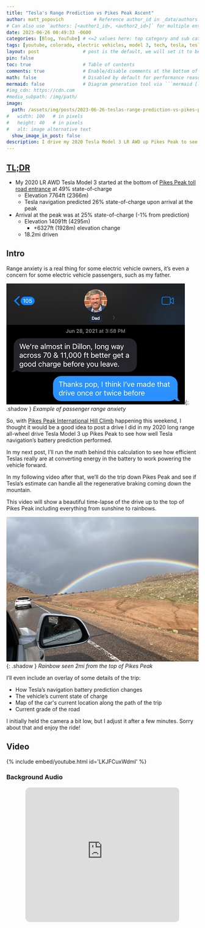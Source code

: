 ```yaml
---
title: "Tesla's Range Prediction vs Pikes Peak Ascent"
author: matt_popovich           # Reference author_id in _data/authors.yml
# Can also use `authors: [<author1_id>, <author2_id>]` for multiple entries
date: 2023-06-26 00:49:33 -0600
categories: [Blog, YouTube] # <=2 values here: top category and sub category
tags: [youtube, colorado, electric vehicles, model 3, tech, tesla, tesla model 3, time-lapse]       # TAG names should always be lowercase
layout: post                # post is the default, we will set it to be explicit
pin: false
toc: true                   # Table of contents
comments: true              # Enable/disable comments at the bottom of the post
math: false                 # Disabled by default for performance reasons
mermaid: false              # Diagram generation tool via ```mermaid [...]```
#img_cdn: https://cdn.com
#media_subpath: /img/path/
image:
  path: /assets/img/posts/2023-06-26-teslas-range-prediction-vs-pikes-peak-ascent/teslas-range-prediction-vs-pikes-peak-ascent_thumbnail.jpg
#   width: 100   # in pixels
#   height: 40   # in pixels
#   alt: image alternative text
  show_image_in_post: false
description: I drive my 2020 Tesla Model 3 LR AWD up Pikes Peak to see how accurate Tesla's range prediction software is!
---
```


## [TL;DR](https://www.merriam-webster.com/dictionary/TL%3BDR)
* My 2020 LR AWD Tesla Model 3 started at the bottom of [Pikes Peak toll road entrance](https://maps.app.goo.gl/BaYot5KuCJKJnGHq6) at 49% state-of-charge
  * Elevation 7764ft (2366m)
  * Tesla navigation predicted 26% state-of-charge upon arrival at the peak
* Arrival at the peak was at 25% state-of-charge (-1% from prediction)
  * Elevation 14091ft (4295m)
    * +6327ft (1928m) elevation change
  * 18.2mi driven

## Intro
Range anxiety is a real thing for some electric vehicle owners, it’s even a concern for some electric vehicle passengers, such as my father.

![Image of my dad texting me to charge the EV before driving to the mountains](/assets/img/posts/2023-06-26-teslas-range-prediction-vs-pikes-peak-ascent/ev-passenger-range-anxiety.jpg){: .shadow }
*Example of passenger range anxiety*

So, with [Pikes Peak International Hill Climb](https://ppihc.org) happening this weekend, I thought it would be a good idea to post a drive I did in my 2020 long range all-wheel drive Tesla Model 3 up Pikes Peak to see how well Tesla navigation’s battery prediction performed.

<!-- TODO: Reference next post here when they are complete. Physics of how much energy physics says is minimally required -->
<!-- TODO: Fix YouTube video card, this video has not been made yet. It is not the EPA video -->
In my next post, I’ll run the math behind this calculation to see how efficient Teslas really are at converting energy in the battery to work powering the vehicle forward.
<!-- TODO: Reference future post here of trip down pikes peak -->
In my following video after that, we’ll do the trip down Pikes Peak and see if Tesla’s estimate can handle all the regenerative braking coming down the mountain.

This video will show a beautiful time-lapse of the drive up to the top of Pikes Peak including everything from sunshine to rainbows.

![Rainbow seen during the drive up Pikes Peak](/assets/img/posts/2023-06-26-teslas-range-prediction-vs-pikes-peak-ascent/pikes-peak-rainbow.jpg){: .shadow }
*Rainbow seen 2mi from the top of Pikes Peak*

I’ll even include an overlay of some details of the trip:
* How Tesla’s navigation battery prediction changes
* The vehicle’s current state of charge
* Map of the car's current location along the path of the trip
* Current grade of the road

I initially held the camera a bit low, but I adjust it after a few minutes. Sorry about that and enjoy the ride!

## Video

{% include embed/youtube.html id='LKJFCuxWdmI' %}

### Background Audio

<!-- The only missing track is https://www.youtube.com/watch?v=3e1QC4sB8k4 -->
<div style="text-align:center">
<iframe
style="border-radius:12px"
src="https://open.spotify.com/embed/playlist/5ClSnEGMNeta3IY8r9ms7U?utm_source=generator"
width="80%"
height="352"
frameBorder="0"
allowfullscreen=""
allow="autoplay; clipboard-write; encrypted-media; fullscreen; picture-in-picture"
loading="lazy">
</iframe>
</div>

